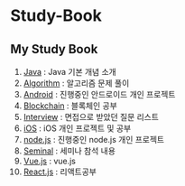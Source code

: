 # Study-Book
## My Study Book

1. [Java](https://github.com/KimHunJin/Study-Book/tree/master/Java/src) : Java 기본 개념 소개
2. [Algorithm](https://github.com/KimHunJin/Study-Book/tree/master/algorithm) : 알고리즘 문제 풀이
3. [Android](https://github.com/KimHunJin/Study-Book/tree/master/android) : 진행중인 안드로이드 개인 프로젝트
4. [Blockchain](https://github.com/KimHunJin/Study-Book/tree/master/blockchain) : 블록체인 공부
5. [Interview](https://github.com/KimHunJin/Study-Book/tree/master/interview) : 면접으로 받았던 질문 리스트
6. [iOS](https://github.com/KimHunJin/Study-Book/tree/master/ios/HelloiOS) : iOS 개인 프로젝트 및 공부
7. [node.js](https://github.com/KimHunJin/Study-Book/tree/master/node/bus_info) : 진행중인 node.js 개인 프로젝트
8. [Seminal](https://github.com/KimHunJin/Study-Book/tree/master/seminar) : 세미나 참석 내용
9. [Vue.js](https://github.com/KimHunJin/Study-Book/tree/master/vue) : vue.js 
10. [React.js](https://github.com/KimHunJin/Study-Book/tree/master/react) : 리액트공부
